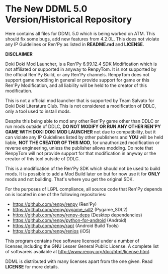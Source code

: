 # The New DDML 5.0 Version/Historical Repository

Here contains all files for DDML 5.0 which is being worked on ATM. This should fix some bugs, add new features from 4.2.0L. This does not violate any IP Guidelines or Ren'Py as listed in **README.md** and **LICENSE**.

**DISCLAIMER**

Doki Doki Mod Launcher, is a Ren'Py 6.99.12.4 SDK Modification which is not affiliated or supported in anyway to RenpyTom. It is not supported by the official Ren'Py Build, or any Ren'Py channels. RenpyTom does not support game modding in general or provide support for game or this Ren'Py Modification, and all liability will be held to the creator of this modification.
    
This is not a official mod launcher that is supported by Team Salvato for Doki Doki Literature Club. This is not considered a modification of DDLC, only a tool used to install mods.

Despite this being able to mod any other Ren'Py game other than DDLC or run mods outside of DDLC, **DO NOT MODIFY OR RUN ANY OTHER REN'PY GAME WITH DOKI DOKI MOD LAUNCHER** not due to compatibility, but it can violate any IP Guidelines listed by other publishers and **YOU** will be held liable, **NOT THE CREATOR OF THIS MOD**, for unauthorized modification or reverse engineering, unless the publisher allows modding. Do note that RenpyTom will not provide support for that modification in anyway or the creator of this tool outside of DDLC.

This is a modification of the Ren'Py SDK which should not be used to build mods. It is possible to add a Mod Build later on but for now use it for **ONLY** mods and not building. That's where you get the original SDK.

For the purposes of LGPL compliance, all source code that Ren'Py depends
on is located in one of the following repositories:

* https://github.com/renpy/renpy (Ren'Py)
* https://github.com/renpy/pygame_sdl2 (Pygame_SDL2)
* https://github.com/renpy/renpy-deps (Desktop dependencies)
* https://github.com/renpy/python-for-android (Android)
* https://github.com/renpy/rapt (Android Build Tools)
* https://github.com/renpy/renios (iOS)

This program contains free software licensed under a number of licenses,including the GNU Lesser General Public License. A complete list of softwareis available at http://www.renpy.org/doc/html/license.html.

DDML is distributed with many licenses apart from the one given. Read **LICENSE** for more details.
